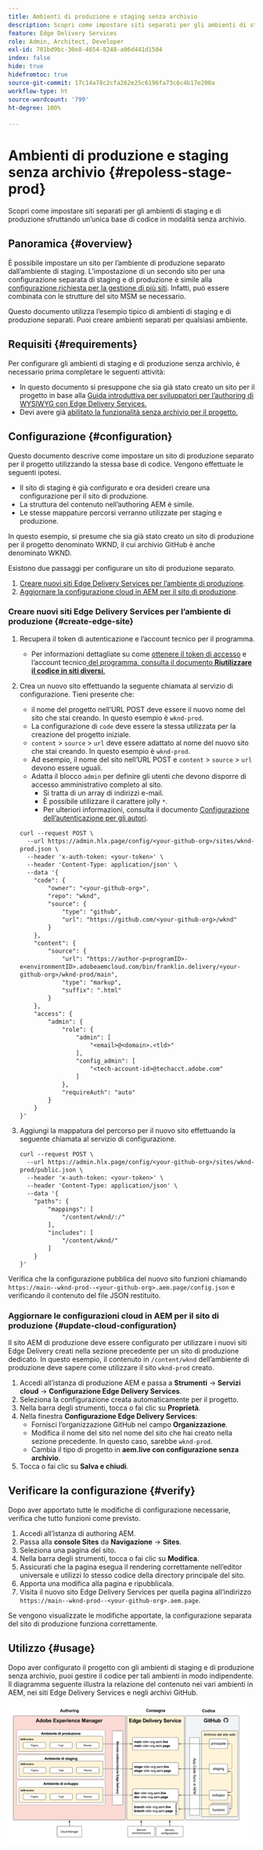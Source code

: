 ```yaml
---
title: Ambienti di produzione e staging senza archivio
description: Scopri come impostare siti separati per gli ambienti di staging e di produzione sfruttando un’unica base di codice in modalità senza archivio.
feature: Edge Delivery Services
role: Admin, Architect, Developer
exl-id: 701bd9bc-30e8-4654-8248-a06d441d1504
index: false
hide: true
hidefromtoc: true
source-git-commit: 17c14a78c2cfa262e25c6196fa73c6c4b17e200a
workflow-type: ht
source-wordcount: '799'
ht-degree: 100%

---
```


# Ambienti di produzione e staging senza archivio {#repoless-stage-prod}

Scopri come impostare siti separati per gli ambienti di staging e di produzione sfruttando un’unica base di codice in modalità senza archivio.

## Panoramica {#overview}

È possibile impostare un sito per l’ambiente di produzione separato dall’ambiente di staging. L’impostazione di un secondo sito per una configurazione separata di staging e di produzione è simile alla [configurazione richiesta per la gestione di più siti](/help/edge/wysiwyg-authoring/repoless-msm.md). Infatti, può essere combinata con le strutture del sito MSM se necessario.

Questo documento utilizza l’esempio tipico di ambienti di staging e di produzione separati. Puoi creare ambienti separati per qualsiasi ambiente.

## Requisiti {#requirements}

Per configurare gli ambienti di staging e di produzione senza archivio, è necessario prima completare le seguenti attività:

* In questo documento si presuppone che sia già stato creato un sito per il progetto in base alla [Guida introduttiva per sviluppatori per l’authoring di WYSIWYG con Edge Delivery Services.](/help/edge/wysiwyg-authoring/edge-dev-getting-started.md)
* Devi avere già [abilitato la funzionalità senza archivio per il progetto.](/help/edge/wysiwyg-authoring/repoless.md)

## Configurazione {#configuration}

Questo documento descrive come impostare un sito di produzione separato per il progetto utilizzando la stessa base di codice. Vengono effettuate le seguenti ipotesi.

* Il sito di staging è già configurato e ora desideri creare una configurazione per il sito di produzione.
* La struttura del contenuto nell’authoring AEM è simile.
* Le stesse mappature percorsi verranno utilizzate per staging e produzione.

In questo esempio, si presume che sia già stato creato un sito di produzione per il progetto denominato WKND, il cui archivio GitHub è anche denominato WKND.

Esistono due passaggi per configurare un sito di produzione separato.

1. [Creare nuovi siti Edge Delivery Services per l’ambiente di produzione](#create-edge-site).
1. [Aggiornare la configurazione cloud in AEM per il sito di produzione](#update-cloud-configuration).

### Creare nuovi siti Edge Delivery Services per l’ambiente di produzione {#create-edge-site}

1. Recupera il token di autenticazione e l’account tecnico per il programma.
   * Per informazioni dettagliate su come [ottenere il token di accesso](/help/edge/wysiwyg-authoring/repoless.md#access-token) e l’account tecnico[ del programma, consulta il documento **Riutilizzare il codice in siti diversi**.](/help/edge/wysiwyg-authoring/repoless.md#access-control)
1. Crea un nuovo sito effettuando la seguente chiamata al servizio di configurazione. Tieni presente che:
   * il nome del progetto nell’URL POST deve essere il nuovo nome del sito che stai creando. In questo esempio è `wknd-prod`.
   * La configurazione di `code` deve essere la stessa utilizzata per la creazione del progetto iniziale.
   * `content` > `source` > `url` deve essere adattato al nome del nuovo sito che stai creando. In questo esempio è `wknd-prod`.
   * Ad esempio, il nome del sito nell’URL POST e `content` > `source` > `url` devono essere uguali.
   * Adatta il blocco `admin` per definire gli utenti che devono disporre di accesso amministrativo completo al sito.
      * Si tratta di un array di indirizzi e-mail.
      * È possibile utilizzare il carattere jolly `*`.
      * Per ulteriori informazioni, consulta il documento [Configurazione dell’autenticazione per gli autori](https://www.aem.live/docs/authentication-setup-authoring#default-roles).

   ```text
   curl --request POST \
     --url https://admin.hlx.page/config/<your-github-org>/sites/wknd-prod.json \
     --header 'x-auth-token: <your-token>' \
     --header 'Content-Type: application/json' \
     --data '{
       "code": {
           "owner": "<your-github-org>",
           "repo": "wknd",
           "source": {
               "type": "github",
               "url": "https://github.com/<your-github-org>/wknd"
           }
       },
       "content": {
           "source": {
               "url": "https://author-p<programID>-e<environmentID>.adobeaemcloud.com/bin/franklin.delivery/<your-github-org>/wknd-prod/main",
               "type": "markup",
               "suffix": ".html"
           }
       },
       "access": {
           "admin": {
               "role": {
                   "admin": [
                       "<email>@<domain>.<tld>"
                   ],
                   "config_admin": [
                       "<tech-account-id>@techacct.adobe.com"
                   ]
               },
               "requireAuth": "auto"
           }
       }
   }'
   ```

1. Aggiungi la mappatura del percorso per il nuovo sito effettuando la seguente chiamata al servizio di configurazione.

   ```text
   curl --request POST \
     --url https://admin.hlx.page/config/<your-github-org>/sites/wknd-prod/public.json \
     --header 'x-auth-token: <your-token>' \
     --header 'Content-Type: application/json' \
     --data '{
       "paths": {
           "mappings": [
               "/content/wknd/:/"
           ],
           "includes": [
               "/content/wknd/"
           ]
       }
   }'
   ```

Verifica che la configurazione pubblica del nuovo sito funzioni chiamando `https://main--wknd-prod--<your-github-org>.aem.page/config.json` e verificando il contenuto del file JSON restituito.

### Aggiornare le configurazioni cloud in AEM per il sito di produzione {#update-cloud-configuration}

Il sito AEM di produzione deve essere configurato per utilizzare i nuovi siti Edge Delivery creati nella sezione precedente per un sito di produzione dedicato. In questo esempio, il contenuto in `/content/wknd` dell’ambiente di produzione deve sapere come utilizzare il sito `wknd-prod` creato.

1. Accedi all’istanza di produzione AEM e passa a **Strumenti** -> **Servizi cloud** -> **Configurazione Edge Delivery Services**.
1. Seleziona la configurazione creata automaticamente per il progetto.
1. Nella barra degli strumenti, tocca o fai clic su **Proprietà**.
1. Nella finestra **Configurazione Edge Delivery Services**:
   * Fornisci l’organizzazione GitHub nel campo **Organizzazione**.
   * Modifica il nome del sito nel nome del sito che hai creato nella sezione precedente. In questo caso, sarebbe `wknd-prod`.
   * Cambia il tipo di progetto in **aem.live con configurazione senza archivio**.
1. Tocca o fai clic su **Salva e chiudi**.

## Verificare la configurazione {#verify}

Dopo aver apportato tutte le modifiche di configurazione necessarie, verifica che tutto funzioni come previsto.

1. Accedi all’istanza di authoring AEM.
1. Passa alla **console Sites** da **Navigazione** -> **Sites**.
1. Seleziona una pagina del sito.
1. Nella barra degli strumenti, tocca o fai clic su **Modifica**.
1. Assicurati che la pagina esegua il rendering correttamente nell’editor universale e utilizzi lo stesso codice della directory principale del sito.
1. Apporta una modifica alla pagina e ripubblicala.
1. Visita il nuovo sito Edge Delivery Services per quella pagina all’indirizzo `https://main--wknd-prod--<your-github-org>.aem.page`.

Se vengono visualizzate le modifiche apportate, la configurazione separata del sito di produzione funziona correttamente.

## Utilizzo {#usage}

Dopo aver configurato il progetto con gli ambienti di staging e di produzione senza archivio, puoi gestire il codice per tali ambienti in modo indipendente. Il diagramma seguente illustra la relazione del contenuto nei vari ambienti in AEM, nei siti Edge Delivery Services e negli archivi GitHub.

![Illustrazione degli ambienti AEM e degli ambienti di produzione e di staging senza archivio](assets/repoless/aem-edge-github.png)
